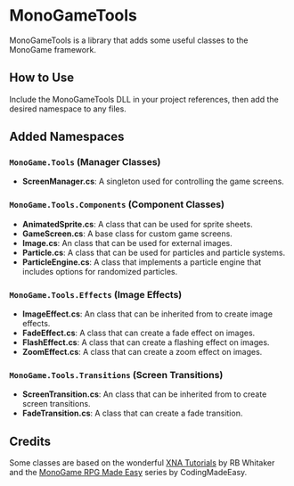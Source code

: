 # MonoGameTools
MonoGameTools is a library that adds some useful classes to the MonoGame framework.

## How to Use
Include the MonoGameTools DLL in your project references, then add the desired namespace to any files.

## Added Namespaces

### `MonoGame.Tools` (Manager Classes)

* **ScreenManager.cs**: A singleton used for controlling the game screens.

### `MonoGame.Tools.Components` (Component Classes)

* **AnimatedSprite.cs**: A class that can be used for sprite sheets.
* **GameScreen.cs**: A base class for custom game screens.
* **Image.cs**: An class that can be used for external images.
* **Particle.cs**: A class that can be used for particles and particle systems.
* **ParticleEngine.cs**: A class that implements a particle engine that includes options for randomized particles.

### `MonoGame.Tools.Effects` (Image Effects)

* **ImageEffect.cs**: An class that can be inherited from to create image effects.
* **FadeEffect.cs**: A class that can create a fade effect on images.
* **FlashEffect.cs**: A class that can create a flashing effect on images.
* **ZoomEffect.cs**: A class that can create a zoom effect on images.

### `MonoGame.Tools.Transitions` (Screen Transitions)

* **ScreenTransition.cs**: An class that can be inherited from to create screen transitions.
* **FadeTransition.cs**: A class that can create a fade transition.

## Credits
Some classes are based on the wonderful [XNA Tutorials](http://rbwhitaker.wikidot.com/xna-tutorials) by RB Whitaker and the [MonoGame RPG Made Easy](https://www.youtube.com/playlist?list=PLHJE4y54mpC5hrlDv8yFHPfrSNhqFoA0h) series by CodingMadeEasy.